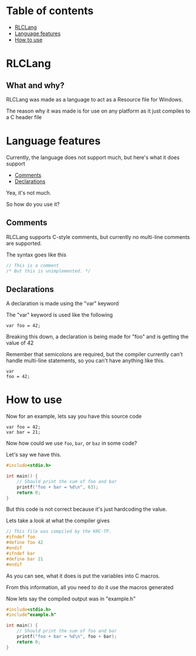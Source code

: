 # Table of contents

* [RLCLang](#rlclang)
* [Language features](#language-features)
* [How to use](#how-to-use)

# RLCLang

## What and why?

RLCLang was made as a language to act as a Resource file for Windows.

The reason why it was made is for use on any platform as it just compiles to a C header file

# Language features

Currently, the language does not support much, but here's what it does support

* [Comments](#comments)
* [Declarations](#declarations)

Yea, it's not much.

So how do you use it?

## Comments

RLCLang supports C-style comments,
but currently no multi-line comments are supported.

The syntax goes like this

```c
// This is a comment
/* But this is unimplemented. */
```

## Declarations

A declaration is made using the "var" keyword

The "var" keyword is used like the following

```rlc
var foo = 42;
```

Breaking this down, a declaration is being made for "foo" and is getting the value of 42

Remember that semicolons are required, but the compiler currently can't handle multi-line statements, so you can't have anything like this.

```rlc
var
foo = 42;
```

# How to use

Now for an example, lets say you have this source code

```rlc
var foo = 42;
var bar = 21;
```

Now how could we use `foo`, `bar`, or `baz` in some code?

Let's say we have this.

```c
#include<stdio.h>

int main() {
	// Should print the sum of foo and bar
	printf("foo + bar = %d\n", 63);
	return 0;
}
```

But this code is not correct because it's just hardcoding the value.

Lets take a look at what the compiler gives

```c
// This file was compiled by the KRC-TP.
#ifndef foo
#define foo 42
#endif
#ifndef bar
#define bar 21
#endif
```

As you can see, what it does is put the variables into C macros.

From this information, all you need to do it use the macros generated

Now lets say the compiled output was in "example.h"

```c
#include<stdio.h>
#include"example.h"

int main() {
	// Should print the sum of foo and bar
	printf("foo + bar = %d\n", foo + bar);
	return 0;
}
```